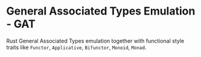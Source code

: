 # General Associated Types Emulation - GAT
Rust General Associated Types emulation together with functional style traits like `Functor`, `Applicative`, `Bifunctor`, `Monoid`, `Monad`.
